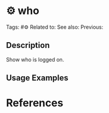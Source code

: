 # ⚙️ who

Tags: #⚙️
Related to:
See also:
Previous:

## Description

Show who is logged on.

## Usage Examples

### 

# References